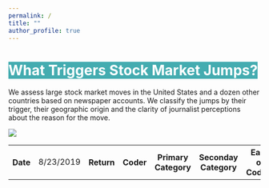 ```yaml
---
permalink: /
title: ""
author_profile: true
---
```


# <span style="background-color:#44ACB0;color:white">What Triggers Stock Market Jumps?</span>

We assess large stock market moves in the United States and a dozen other countries based on newspaper accounts. We classify the jumps by their trigger, their geographic origin and the clarity of journalist perceptions about the reason for the move.

<a href='https://docs.google.com/spreadsheets/d/1BtWwJ-DSvbxsfPoDShWBvEgVbbt65C1g5qiDQST4Sic/edit#gid=1174245246'><img src='https://stockjumpswebsite.github.io/stockjumps/files/fig1v2.png'></a>

<div class="codings">
  <table>
    <th>Date</th>
    <td>8/23/2019</td>
    <th>Return</th>
    <th>Coder</th>
    <th>Primary Category</th>
    <th>Seconday Category</th>
    <th>Ease of Coding</th>
    <th>Journalist Confidence</th>
    <th>Article Title</th>
    <th>Newspaper</th>
    <th>Clarity</th>
    <th>Article Link/Location</th>
  </table>
</div>

